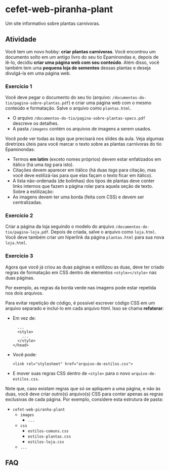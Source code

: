 # cefet-web-piranha-plant

Um site informativo sobre plantas carnívoras.

## Atividade

Você tem um novo hobby: **criar plantas carnívoras**. Você encontrou um
documento solto em um antigo livro do seu tio Epaminondas e, depois de lê-lo,
decidiu **criar uma página web com seu conteúdo**. Além disso, você também tem
uma **pequena loja de sementes** dessas plantas e deseja divulgá-la em uma
página web.

### Exercício 1

Você deve pegar o documento do seu tio (arquivo:
`/documentos-do-tio/pagina-sobre-plantas.pdf`) e criar uma página web com o
mesmo conteúdo e formatação. Salve o arquivo como `plantas.html`.
  - O arquivo `/documentos-do-tio/pagina-sobre-plantas-specs.pdf` descreve os
  detalhes.
  - A pasta `/imagens` contém os arquivos de imagens a serem usados.

Você pode ver todas as _tags_ que precisará nos slides da aula. Veja
algumas diretrizes úteis para você marcar o texto sobre as plantas
carnívoras do tio Epaminondas:
  - Termos **em latim** (exceto nomes próprios) devem estar enfatizados em
    itálico (há uma _tag_ para isto).
  - Citações devem aparecer em itálico (há duas _tags_ para citação, mas
    você deve estilizá-las para que elas façam o texto ficar em itálico).
  - A lista não-ordenada (de bolinhas) dos tipos de plantas deve conter
    links internos que fazem a página rolar para aquela seção de texto.
Sobre a estilização:
  - As imagens devem ter uma borda (feita com CSS) e devem ser centralizadas.

### Exercício 2

Criar a página da loja seguindo o modelo do arquivo  `/documentos-do-tio/pagina-loja.pdf`. Depois de criada, salve o arquivo como `loja.html`. Você deve também criar um hiperlink da página `plantas.html`
para sua nova `loja.html`.

### Exercício 3

Agora que você já criou as duas páginas e estilizou as duas, deve ter
criado regras de formatação em CSS dentro de elementos `<style></style>`
nas duas páginas.

Por exemplo, as regras da borda verde nas imagens pode estar repetida
nos dois arquivos.

Para evitar repetição de código, é possível escrever código CSS em um arquivo separado e incluí-lo em cada arquivo html. Isso se chama **refatorar**:

- Em vez de:
  ```
    ...
    <style>
      ...
    </style>
  </head>
  ```
- Você pode:
  ```
  <link rel="stylesheet" href="arquivo-de-estilos.css">
  ```

- E mover suas regras CSS dentro de `<style>` para o novo `arquivo-de-estilos.css`.

Note que, caso existam regras que só se apliquem a uma página, e não às duas,
você deve criar outro(s) arquivo(s) CSS para conter apenas as regras
exclusivas de cada página. Por exemplo, considere esta estrutura de pasta:
  - `cefet-web-piranha-plant`
    - `images`
      - `...`
    - `css`
      - `estilos-comuns.css`
      - `estilos-plantas.css`
      - `estilos-loja.css`
    - `...`

## FAQ
